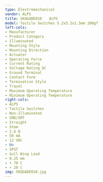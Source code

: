```yaml
---
type: Electromechanical
vendor: ALPS
title: SKQGADE010　　ALPS
model: Tactile Switches 5.2x5.2x1.5mm 260gf
left-cols: 
- Manufacturer 
- Product Category 
- Illuminated 
- Mounting Style 
- Mounting Direction 
- Actuator 
- Operating Force 
- Current Rating 
- Voltage Rating DC 
- Ground Terminal 
- Contact Form 
- Termination Style 
- Travel 
- Maximum Operating Temperature 
- Minimum Operating Temperature 
right-cols: 
- ALPS
- Tactile Switches
- Non-Illuminated
- SMD/SMT
- Straight
- Stem
- 2.6 N
- 50 mA
- 12 VDC
- No
- SPST
- Gull Wing Lead
- 0.25 mm
- + 70 C
- - 20 C
img: SKQGADE010.jpg
---
```

